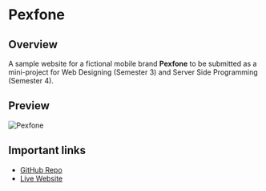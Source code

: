 # Pexfone

## Overview
A sample website for a fictional mobile brand __Pexfone__ to be submitted as a mini-project for Web Designing (Semester 3) and Server Side Programming (Semester 4).

## Preview
![Pexfone](img/landing.gif "Pexfone landing page")

## Important links
* [GitHub Repo](https://github.com/pexeixv/pexfone)
* [Live Website](https://wd.gavinpereira.in/)
